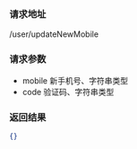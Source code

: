 ### 请求地址

/user/updateNewMobile

### 请求参数
 
* mobile 新手机号、字符串类型
* code   验证码、字符串类型

### 返回结果

```json
{}
```
